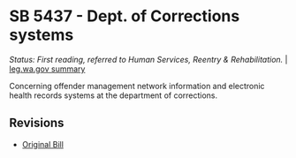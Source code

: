 # SB 5437 - Dept. of Corrections systems
*Status: First reading, referred to Human Services, Reentry & Rehabilitation.* | [leg.wa.gov summary](https://app.leg.wa.gov/billsummary?BillNumber=5437&Year=2021)

Concerning offender management network information and electronic health records systems at the department of corrections.

## Revisions
* [Original Bill](1/)